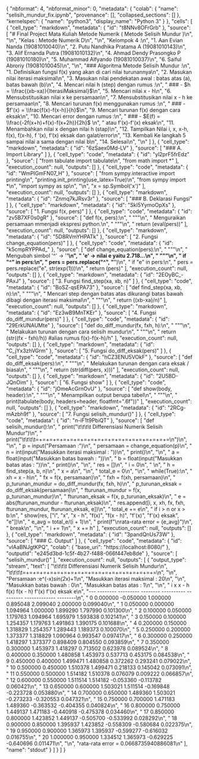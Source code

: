 {
  "nbformat": 4,
  "nbformat_minor": 0,
  "metadata": {
    "colab": {
      "name": "selisih_mundur_fix.ipynb",
      "provenance": [],
      "collapsed_sections": []
    },
    "kernelspec": {
      "name": "python3",
      "display_name": "Python 3"
    }
  },
  "cells": [
    {
      "cell_type": "markdown",
      "metadata": {
        "id": "t8NNv8OFrGrb"
      },
      "source": [
        "# Final Project Mata Kuliah Metode Numerik ( Metode Selisih Mundur )\n",
        "\n",
        "Kelas : Metode Numerik D\n",
        "\n",
        "Kelompok 4 :\n",
        "1. Aan Evian Nanda (19081010040)\n",
        "2. Putu Nandhika Pratama A (19081010143)\n",
        "3. Alif Ernanda Putra (19081010132)\n",
        "4. Ahmad Dendy Prasongko P (19081010180)\n",
        "5. Muhammad Alfyando (19081010037)\n",
        "6. Saiful Abroriy (19081010045)\n",
        "\n",
        "### Algoritma Metode Selisih Mundur :\n",
        "1. Definisikan fungsi f(x) yang akan di cari nilai turunannya\n",
        "2. Masukan nilai iterasi maksimal\n",
        "3. Masukan nilai pendekatan awal : batas atas (a), batas bawah (b)\n",
        "4. Mencari nilai h (step) dengan rumus :\n",
        "   ### - $h = \\frac{(xb-xa)}{IterasiMaksimal}$\n",
        "5. Mencari nilai x - h\n",
        "6. Mensubstitusikan nilai x ke persamaan\n",
        "7. Mensubstitusikan nilai x - h ke persamaan\n",
        "8. Mencari turunan f(x) menggunakan rumus :\n",
        "   ### - $f'(x) = \\frac{f(x)-f(x-h)}{h}$\n",
        "9. Mencari turunan f(x) dengan cara eksak\n",
        "10. Mencari error dengan rumus :\n",
        "   ### - $E(f) =  \\frac{-2f(x+h)+f(x)-f(x+2h)}{2h}$  \n",
        "   atau  f'(x)-f'(x) eksak\n",
        "11. Menambahkan nilai x dengan nilai h (stap)\n",
        "12. Tampilkan Nilai i, x, x-h, f(x), f(x-h), f ‘(x), f‘(x) eksak dan galat/error\n",
        "13. Kembali Ke langkah 5 sampai nilai a sama dengan nilai b\n",
        "14. Selesai\n",
        "\n"
      ]
    },
    {
      "cell_type": "markdown",
      "metadata": {
        "id": "6zSaex0Md-LV"
      },
      "source": [
        "### A. Import Library"
      ]
    },
    {
      "cell_type": "code",
      "metadata": {
        "id": "yl2prF5frEdz"
      },
      "source": [
        "from tabulate import tabulate\n",
        "from math import *"
      ],
      "execution_count": null,
      "outputs": []
    },
    {
      "cell_type": "code",
      "metadata": {
        "id": "WmPlGmFN07_H"
      },
      "source": [
        "from sympy.interactive import printing\n",
        "printing.init_printing(use_latex=True)\n",
        "from sympy import *\n",
        "import sympy as sp\n",
        "\n",
        "x = sp.Symbol('x')"
      ],
      "execution_count": null,
      "outputs": []
    },
    {
      "cell_type": "markdown",
      "metadata": {
        "id": "Znmq7kJRsv3r"
      },
      "source": [
        "### B. Deklarasi Fungsi"
      ]
    },
    {
      "cell_type": "markdown",
      "metadata": {
        "id": "Skl5YymoOpXs"
      },
      "source": [
        "1. Fungsi f(x, pers)"
      ]
    },
    {
      "cell_type": "code",
      "metadata": {
        "id": "zv5B7XF0s0gR"
      },
      "source": [
        "def f(x, pers):\n",
        "  \"\"\"\n",
        "    Menguraikan persamaan mmenjadi ekspresi python.\n",
        "  \"\"\"\n",
        "  return (eval(pers))"
      ],
      "execution_count": null,
      "outputs": []
    },
    {
      "cell_type": "markdown",
      "metadata": {
        "id": "5D8RVmYHPATk"
      },
      "source": [
        "2. Fungsi change_equation(pers)"
      ]
    },
    {
      "cell_type": "code",
      "metadata": {
        "id": "k5cmpRYPPAd_"
      },
      "source": [
        "def change_equation(pers):\n",
        "  \"\"\"\n",
        "    Mengubah simbol '^' -> '**'\n",
        "                    'e' -> nilai e yaitu 2.718...\n",
        "  \"\"\"\n",
        "  if \"^\" in pers:\n",
        "    pers = pers.replace(\"^\", \"**\")\n",
        "  if \"e\" in pers:\n",
        "    pers = pers.replace(\"e\", str(exp(1)))\n",
        "  return (pers)"
      ],
      "execution_count": null,
      "outputs": []
    },
    {
      "cell_type": "markdown",
      "metadata": {
        "id": "2EOyBC_-PAxJ"
      },
      "source": [
        "3. Fungsi find_step(xa, xb, n)"
      ]
    },
    {
      "cell_type": "code",
      "metadata": {
        "id": "BoSZ-qsEPA73"
      },
      "source": [
        "def find_step(xa, xb, n):\n",
        "  \"\"\"\n",
        "    Mencari step dengan batas atas dikurangi batas bawah dibagi dengan iterasi maksimal\n",
        "  \"\"\"\n",
        "  return ((xb-xa)/n)"
      ],
      "execution_count": null,
      "outputs": []
    },
    {
      "cell_type": "markdown",
      "metadata": {
        "id": "Ez3wB9MnTKEr"
      },
      "source": [
        "4. Fungsi do_diff_mundur(pers)"
      ]
    },
    {
      "cell_type": "code",
      "metadata": {
        "id": "29ErkUNAUMte"
      },
      "source": [
        "def do_diff_mundur(fx, fxh, h):\n",
        "  \"\"\"\n",
        "    Melakukan turunan dengan cara selisih mundur\n",
        "  \"\"\"\n",
        "  return (str((fx - fxh)/h)) #alias rumus f(x)-f(x-h)/h"
      ],
      "execution_count": null,
      "outputs": []
    },
    {
      "cell_type": "markdown",
      "metadata": {
        "id": "C_jYx3zhVGrm"
      },
      "source": [
        "5. Fungsi do_diff_eksak(pers)"
      ]
    },
    {
      "cell_type": "code",
      "metadata": {
        "id": "hCZ3ENU5VOkF"
      },
      "source": [
        "def do_diff_eksak(pers):\n",
        "  \"\"\"\n",
        "    Melakukan turunan dengan cara eksak / biasa\n",
        "  \"\"\"\n",
        "  return (str(diff(pers, x)))"
      ],
      "execution_count": null,
      "outputs": []
    },
    {
      "cell_type": "markdown",
      "metadata": {
        "id": "2U5BD-JQnOim"
      },
      "source": [
        "6. Fungsi show"
      ]
    },
    {
      "cell_type": "code",
      "metadata": {
        "id": "jOmeAcGrnOvU"
      },
      "source": [
        "def show(body, header):\n",
        "  \"\"\"\n",
        "    Menampilkan output berupa tabel\n",
        "  \"\"\"\n",
        "  print(tabulate(body, headers=header, floatfmt=\".6f\"))"
      ],
      "execution_count": null,
      "outputs": []
    },
    {
      "cell_type": "markdown",
      "metadata": {
        "id": "2RCg-mAzbh9f"
      },
      "source": [
        "7. Fungsi selisih_mundur()"
      ]
    },
    {
      "cell_type": "code",
      "metadata": {
        "id": "n-iF1t9PbiQT"
      },
      "source": [
        "def selisih_mundur():\n",
        "  print(\"\\t\\t\\t\\t  Differensiasi Numerik Selisih Mundur\")\n",
        "  print(\"\\t\\t\\t\\t=+=+=+=+=+=+=+=+=+=+=+=+=+=+=+=+=+=+=+=\\n\")\n",
        "\n",
        "  p = input(\"Persamaan :\")\n",
        "  persamaan = change_equation(p)\n",
        "  n = int(input(\"Masukkan iterasi maksimal : \"))\n",
        "  print()\n",
        "\n",
        "  a = float(input(\"Masukkan batas bawah : \"))\n",
        "  b = float(input(\"Masukkan batas atas : \"))\n",
        "  print()\n",
        "\n",
        "  res = []\n",
        "  i = 0\n",
        "  \n",
        "  h = find_step(a, b, n)\n",
        "  x = a\n",
        "\n",
        "  total_e = 0\n",
        "\n",
        "  while(True):\n",
        "    xh = x - h\n",
        "    fx = f(x, persamaan)\n",
        "    fxh = f(xh, persamaan)\n",
        "    p_turunan_mundur = do_diff_mundur(fx, fxh, h)\n",
        "    p_turunan_eksak = do_diff_eksak(persamaan)\n",
        "    fturunan_mundur = f(x, p_turunan_mundur)\n",
        "    fturunan_eksak = f(x, p_turunan_eksak)\n",
        "    e = abs(fturunan_mundur - fturunan_eksak)\n",
        "    res.append([i, x, xh, fx, fxh, fturunan_mundur, fturunan_eksak, e])\n",
        "    total_e += e\n",
        "    if i > n or x > b:\n",
        "      show(res, [\"i\", \"x\", \"x - h\", \"f(x)\", \"f(x - h)\", \"f'(x)\", \"f'(x) eksak\", \"e\"])\n",
        "      e_avg = total_e/(i + 1)\n",
        "      print(f\"\\nrata-rata error = {e_avg}\")\n",
        "      break\n",
        "\n",
        "    i += 1\n",
        "    x += h"
      ],
      "execution_count": null,
      "outputs": []
    },
    {
      "cell_type": "markdown",
      "metadata": {
        "id": "3pandQnUs73W"
      },
      "source": [
        "### C. Output"
      ]
    },
    {
      "cell_type": "code",
      "metadata": {
        "id": "vIAaBNJgtKPQ",
        "colab": {
          "base_uri": "https://localhost:8080/"
        },
        "outputId": "e245d3bd-1c5f-4b27-f488-066f447eb8de"
      },
      "source": [
        "selisih_mundur()"
      ],
      "execution_count": null,
      "outputs": [
        {
          "output_type": "stream",
          "text": [
            "\t\t\t\t  Differensiasi Numerik Selisih Mundur\n",
            "\t\t\t\t=+=+=+=+=+=+=+=+=+=+=+=+=+=+=+=+=+=+=+=\n",
            "\n",
            "Persamaan :e^(-x)*sin(2*x)+1\n",
            "Masukkan iterasi maksimal : 20\n",
            "\n",
            "Masukkan batas bawah : 0\n",
            "Masukkan batas atas : 1\n",
            "\n",
            "  i         x      x - h      f(x)    f(x - h)      f'(x)    f'(x) eksak         e\n",
            "---  --------  ---------  --------  ----------  ---------  -------------  --------\n",
            "  0  0.000000  -0.050000  1.000000    0.895048   2.099040       2.000000  0.099040\n",
            "  1  0.050000   0.000000  1.094964    1.000000   1.899290       1.797990  0.101300\n",
            "  2  0.100000   0.050000  1.179763    1.094964   1.695979       1.593838  0.102141\n",
            "  3  0.150000   0.100000  1.254357    1.179763   1.491863       1.390175  0.101688\n",
            "  4  0.200000   0.150000  1.318829    1.254357   1.289443       1.189373  0.100070\n",
            "  5  0.250000   0.200000  1.373377    1.318829   1.090964       0.993547  0.097417\n",
            "  6  0.300000   0.250000  1.418297    1.373377   0.898409       0.804550  0.093859\n",
            "  7  0.350000   0.300000  1.453973    1.418297   0.713502       0.623978  0.089524\n",
            "  8  0.400000   0.350000  1.480858    1.453973   0.537713       0.453175  0.084538\n",
            "  9  0.450000   0.400000  1.499471    1.480858   0.372262       0.293241  0.079022\n",
            " 10  0.500000   0.450000  1.510378    1.499471   0.218133       0.145042  0.073091\n",
            " 11  0.550000   0.500000  1.514182    1.510378   0.076079       0.009222  0.066857\n",
            " 12  0.600000   0.550000  1.511514    1.514182  -0.053360      -0.113782  0.060421\n",
            " 13  0.650000   0.600000  1.503021    1.511514  -0.169848      -0.223728  0.053880\n",
            " 14  0.700000   0.650000  1.489360    1.503021  -0.273233      -0.320553  0.047321\n",
            " 15  0.750000   0.700000  1.471183    1.489360  -0.363532      -0.404355  0.040824\n",
            " 16  0.800000   0.750000  1.449137    1.471183  -0.440918      -0.475378  0.034460\n",
            " 17  0.850000   0.800000  1.423852    1.449137  -0.505700      -0.533992  0.028292\n",
            " 18  0.900000   0.850000  1.395937    1.423852  -0.558309      -0.580684  0.022375\n",
            " 19  0.950000   0.900000  1.365973    1.395937  -0.599277      -0.616032  0.016755\n",
            " 20  1.000000   0.950000  1.334512    1.365973  -0.629225      -0.640696  0.011471\n",
            "\n",
            "rata-rata error = 0.0668735940886081\n"
          ],
          "name": "stdout"
        }
      ]
    }
  ]
}
